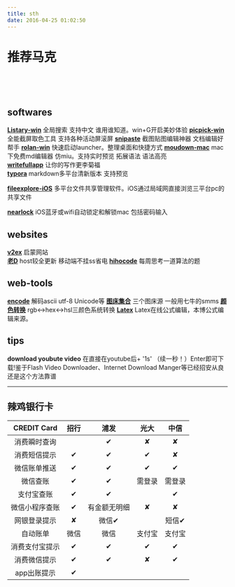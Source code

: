 ```yaml
---
title: sth
date: 2016-04-25 01:02:50
---
```

# **推荐马克**    

​    

​    

## softwares  

**[Listary-win](http://www.iplaysoft.com/listary.html)** 全局搜索 支持中文 谁用谁知道。win+G开启美妙体验
**[picpick-win](http://ngwin.com/picpick)** 全能截屏取色工具 支持各种活动屏滚屏
**[snipaste](https://zh.snipaste.com/)** 截图贴图编辑神器 文档编辑好帮手
**[rolan-win](http://www.irolan.com/)** 快速启动launcher。整理桌面和快捷方式
**[moudown-mac](http://mouapp.com/ )** mac下免费md编辑器 仿miu。支持实时预览 拓展语法 语法高亮        
**[writefullapp](http://www.writefullapp.com/# )** 让你的写作更李菊福       
**[typora](http://www.typora.io/ )** markdown多平台清新版本 支持预览 

**[fileexplore-iOS](https://itunes.apple.com/cn/app/id510282524?uo=4&at=10lJSw )** 多平台文件共享管理软件。iOS通过局域网直接浏览三平台pc的共享文件

**[nearlock](http://nearlock.me/)**  iOS蓝牙或wifi自动锁定和解锁mac 包括密码输入

## websites  

**[v2ex](https://v2ex.com)** 启蒙网站   
**[老D](http://laod.cn/)** host较全更新 移动端不挂ss省电
**[hihocode](http://hihocoder.com/)** 每周思考一道算法的题

##  web-tools

**[encode](http://tool.oschina.net/encode)** 解码ascii utf-8 Unicode等
**[图床集合](http://upload.otar.im/)** 三个图床源 一般用七牛的smms
**[颜色转换](http://www.365mini.com/page/convert-color-in-rgb-hex-hsl.htm)** rgb<->hex<->hsl三颜色系统转换
**[Latex](http://latex.codecogs.com/eqneditor/editor.php)** Latex在线公式编辑，本博公式编辑来源。

## tips

**download youbute video** 在直接在youtube后+ '1s' （续一秒！）Enter即可下载!鉴于Flash Video Downloader、Internet Download Manger等已经招安从良还是这个方法靠谱   

----

## **辣鸡银行卡**

| CREDIT Card |  招行  |  浦发  |  光大  |  中信  |
| :---------: | :--: | :--: | :--: | :--: |
|   消费瞬时查询    |      |  ✔   |  ✘   |   ✘  |
|   消费短信提示    |  ✔   |  ✔   |  ✔   |  ✘   |
|   微信账单推送    |  ✔   |  ✔   |  ✔   |  ✔   |
|    微信查账     |  ✔   |  ✔   |  需登录  | 需登录  |
|    支付宝查账    |  ✔   |  ✔  |      |  ✔  |
|   微信小程序查账   |  ✔   |   有金额无明细   |  ✘   |  ✘   |
|   网银登录提示    |  ✘   | 微信✔  |      | 短信✔  |
|   自动账单   |  微信   |  微信   |   支付宝   |   支付宝   |
|   消费支付宝提示   |  ✔   |  ✔   |  ✔   |  ✔   |
|   消费微信提示    |  ✔   |  ✔   |  ✘   |  ✔   |
|   app出账提示   |  ✔   |      |      |      |

